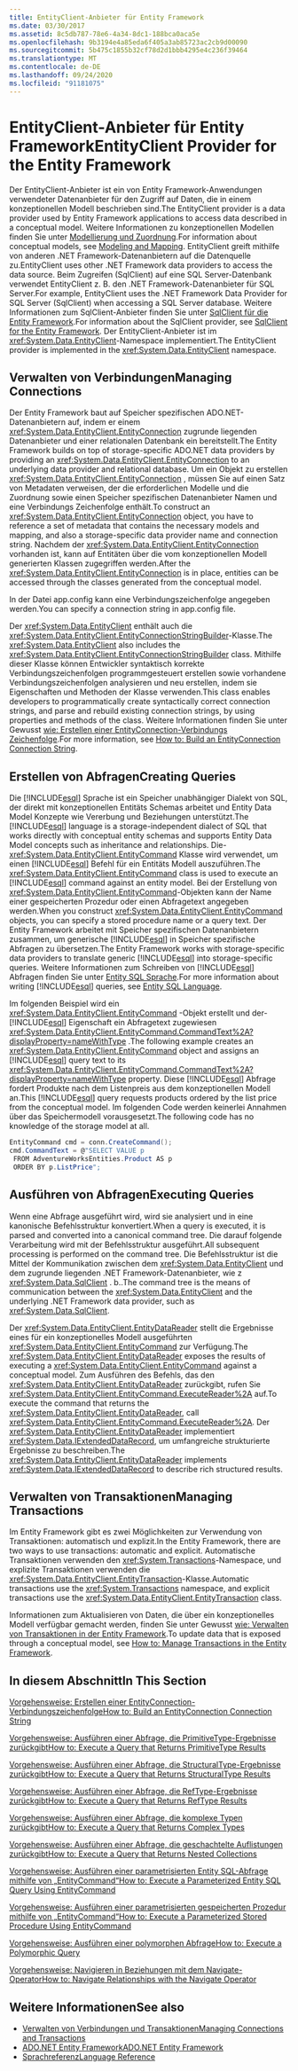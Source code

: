 ```yaml
---
title: EntityClient-Anbieter für Entity Framework
ms.date: 03/30/2017
ms.assetid: 8c5db787-78e6-4a34-8dc1-188bca0aca5e
ms.openlocfilehash: 9b3194e4a85eda6f405a3ab85723ac2cb9d00090
ms.sourcegitcommit: 5b475c1855b32cf78d2d1bbb4295e4c236f39464
ms.translationtype: MT
ms.contentlocale: de-DE
ms.lasthandoff: 09/24/2020
ms.locfileid: "91181075"
---
```

# <a name="entityclient-provider-for-the-entity-framework"></a><span data-ttu-id="36cda-102">EntityClient-Anbieter für Entity Framework</span><span class="sxs-lookup"><span data-stu-id="36cda-102">EntityClient Provider for the Entity Framework</span></span>

<span data-ttu-id="36cda-103">Der EntityClient-Anbieter ist ein von Entity Framework-Anwendungen verwendeter Datenanbieter für den Zugriff auf Daten, die in einem konzeptionellen Modell beschrieben sind.</span><span class="sxs-lookup"><span data-stu-id="36cda-103">The EntityClient provider is a data provider used by Entity Framework applications to access data described in a conceptual model.</span></span> <span data-ttu-id="36cda-104">Weitere Informationen zu konzeptionellen Modellen finden Sie unter [Modellierung und Zuordnung](modeling-and-mapping.md).</span><span class="sxs-lookup"><span data-stu-id="36cda-104">For information about conceptual models, see [Modeling and Mapping](modeling-and-mapping.md).</span></span> <span data-ttu-id="36cda-105">EntityClient greift mithilfe von anderen .NET Framework-Datenanbietern auf die Datenquelle zu.</span><span class="sxs-lookup"><span data-stu-id="36cda-105">EntityClient uses other .NET Framework data providers to access the data source.</span></span> <span data-ttu-id="36cda-106">Beim Zugreifen (SqlClient) auf eine SQL Server-Datenbank verwendet EntityClient z. B. den .NET Framework-Datenanbieter für SQL Server.</span><span class="sxs-lookup"><span data-stu-id="36cda-106">For example, EntityClient uses the .NET Framework Data Provider for SQL Server (SqlClient) when accessing a SQL Server database.</span></span> <span data-ttu-id="36cda-107">Weitere Informationen zum SqlClient-Anbieter finden Sie unter [SqlClient für die Entity Framework](sqlclient-for-the-entity-framework.md).</span><span class="sxs-lookup"><span data-stu-id="36cda-107">For information about the SqlClient provider, see [SqlClient for the Entity Framework](sqlclient-for-the-entity-framework.md).</span></span> <span data-ttu-id="36cda-108">Der EntityClient-Anbieter ist im <xref:System.Data.EntityClient>-Namespace implementiert.</span><span class="sxs-lookup"><span data-stu-id="36cda-108">The EntityClient provider is implemented in the <xref:System.Data.EntityClient> namespace.</span></span>  
  
## <a name="managing-connections"></a><span data-ttu-id="36cda-109">Verwalten von Verbindungen</span><span class="sxs-lookup"><span data-stu-id="36cda-109">Managing Connections</span></span>  

 <span data-ttu-id="36cda-110">Der Entity Framework baut auf Speicher spezifischen ADO.NET-Datenanbietern auf, indem er einem <xref:System.Data.EntityClient.EntityConnection> zugrunde liegenden Datenanbieter und einer relationalen Datenbank ein bereitstellt.</span><span class="sxs-lookup"><span data-stu-id="36cda-110">The Entity Framework builds on top of storage-specific ADO.NET data providers by providing an <xref:System.Data.EntityClient.EntityConnection> to an underlying data provider and relational database.</span></span> <span data-ttu-id="36cda-111">Um ein Objekt zu erstellen <xref:System.Data.EntityClient.EntityConnection> , müssen Sie auf einen Satz von Metadaten verweisen, der die erforderlichen Modelle und die Zuordnung sowie einen Speicher spezifischen Datenanbieter Namen und eine Verbindungs Zeichenfolge enthält.</span><span class="sxs-lookup"><span data-stu-id="36cda-111">To construct an <xref:System.Data.EntityClient.EntityConnection> object, you have to reference a set of metadata that contains the necessary models and mapping, and also a storage-specific data provider name and connection string.</span></span> <span data-ttu-id="36cda-112">Nachdem der <xref:System.Data.EntityClient.EntityConnection> vorhanden ist, kann auf Entitäten über die vom konzeptionellen Modell generierten Klassen zugegriffen werden.</span><span class="sxs-lookup"><span data-stu-id="36cda-112">After the <xref:System.Data.EntityClient.EntityConnection> is in place, entities can be accessed through the classes generated from the conceptual model.</span></span>  
  
 <span data-ttu-id="36cda-113">In der Datei app.config kann eine Verbindungszeichenfolge angegeben werden.</span><span class="sxs-lookup"><span data-stu-id="36cda-113">You can specify a connection string in app.config file.</span></span>  
  
 <span data-ttu-id="36cda-114">Der <xref:System.Data.EntityClient> enthält auch die <xref:System.Data.EntityClient.EntityConnectionStringBuilder>-Klasse.</span><span class="sxs-lookup"><span data-stu-id="36cda-114">The <xref:System.Data.EntityClient> also includes the <xref:System.Data.EntityClient.EntityConnectionStringBuilder> class.</span></span> <span data-ttu-id="36cda-115">Mithilfe dieser Klasse können Entwickler syntaktisch korrekte Verbindungszeichenfolgen programmgesteuert erstellen sowie vorhandene Verbindungszeichenfolgen analysieren und neu erstellen, indem sie Eigenschaften und Methoden der Klasse verwenden.</span><span class="sxs-lookup"><span data-stu-id="36cda-115">This class enables developers to programmatically create syntactically correct connection strings, and parse and rebuild existing connection strings, by using properties and methods of the class.</span></span> <span data-ttu-id="36cda-116">Weitere Informationen finden Sie unter Gewusst [wie: Erstellen einer EntityConnection-Verbindungs Zeichenfolge](how-to-build-an-entityconnection-connection-string.md).</span><span class="sxs-lookup"><span data-stu-id="36cda-116">For more information, see [How to: Build an EntityConnection Connection String](how-to-build-an-entityconnection-connection-string.md).</span></span>  
  
## <a name="creating-queries"></a><span data-ttu-id="36cda-117">Erstellen von Abfragen</span><span class="sxs-lookup"><span data-stu-id="36cda-117">Creating Queries</span></span>  

 <span data-ttu-id="36cda-118">Die [!INCLUDE[esql](../../../../../includes/esql-md.md)] Sprache ist ein Speicher unabhängiger Dialekt von SQL, der direkt mit konzeptionellen Entitäts Schemas arbeitet und Entity Data Model Konzepte wie Vererbung und Beziehungen unterstützt.</span><span class="sxs-lookup"><span data-stu-id="36cda-118">The [!INCLUDE[esql](../../../../../includes/esql-md.md)] language is a storage-independent dialect of SQL that works directly with conceptual entity schemas and supports Entity Data Model concepts such as inheritance and relationships.</span></span> <span data-ttu-id="36cda-119">Die- <xref:System.Data.EntityClient.EntityCommand> Klasse wird verwendet, um einen [!INCLUDE[esql](../../../../../includes/esql-md.md)] Befehl für ein Entitäts Modell auszuführen.</span><span class="sxs-lookup"><span data-stu-id="36cda-119">The <xref:System.Data.EntityClient.EntityCommand> class is used to execute an [!INCLUDE[esql](../../../../../includes/esql-md.md)] command against an entity model.</span></span> <span data-ttu-id="36cda-120">Bei der Erstellung von <xref:System.Data.EntityClient.EntityCommand>-Objekten kann der Name einer gespeicherten Prozedur oder einen Abfragetext angegeben werden.</span><span class="sxs-lookup"><span data-stu-id="36cda-120">When you construct <xref:System.Data.EntityClient.EntityCommand> objects, you can specify a stored procedure name or a query text.</span></span> <span data-ttu-id="36cda-121">Der Entity Framework arbeitet mit Speicher spezifischen Datenanbietern zusammen, um generische [!INCLUDE[esql](../../../../../includes/esql-md.md)] in Speicher spezifische Abfragen zu übersetzen.</span><span class="sxs-lookup"><span data-stu-id="36cda-121">The Entity Framework works with storage-specific data providers to translate generic [!INCLUDE[esql](../../../../../includes/esql-md.md)] into storage-specific queries.</span></span> <span data-ttu-id="36cda-122">Weitere Informationen zum Schreiben von [!INCLUDE[esql](../../../../../includes/esql-md.md)] Abfragen finden Sie unter [Entity SQL Sprache](./language-reference/entity-sql-language.md).</span><span class="sxs-lookup"><span data-stu-id="36cda-122">For more information about writing [!INCLUDE[esql](../../../../../includes/esql-md.md)] queries, see [Entity SQL Language](./language-reference/entity-sql-language.md).</span></span>  
  
 <span data-ttu-id="36cda-123">Im folgenden Beispiel wird ein <xref:System.Data.EntityClient.EntityCommand> -Objekt erstellt und der- [!INCLUDE[esql](../../../../../includes/esql-md.md)] Eigenschaft ein Abfragetext zugewiesen <xref:System.Data.EntityClient.EntityCommand.CommandText%2A?displayProperty=nameWithType> .</span><span class="sxs-lookup"><span data-stu-id="36cda-123">The following example creates an <xref:System.Data.EntityClient.EntityCommand> object and assigns an [!INCLUDE[esql](../../../../../includes/esql-md.md)] query text to its <xref:System.Data.EntityClient.EntityCommand.CommandText%2A?displayProperty=nameWithType> property.</span></span> <span data-ttu-id="36cda-124">Diese [!INCLUDE[esql](../../../../../includes/esql-md.md)] Abfrage fordert Produkte nach dem Listenpreis aus dem konzeptionellen Modell an.</span><span class="sxs-lookup"><span data-stu-id="36cda-124">This [!INCLUDE[esql](../../../../../includes/esql-md.md)] query requests products ordered by the list price from the conceptual model.</span></span> <span data-ttu-id="36cda-125">Im folgenden Code werden keinerlei Annahmen über das Speichermodell vorausgesetzt.</span><span class="sxs-lookup"><span data-stu-id="36cda-125">The following code has no knowledge of the storage model at all.</span></span>  
  
 ```csharp
EntityCommand cmd = conn.CreateCommand();
cmd.CommandText = @"SELECT VALUE p
  FROM AdventureWorksEntities.Product AS p
  ORDER BY p.ListPrice";
```
  
## <a name="executing-queries"></a><span data-ttu-id="36cda-126">Ausführen von Abfragen</span><span class="sxs-lookup"><span data-stu-id="36cda-126">Executing Queries</span></span>  

 <span data-ttu-id="36cda-127">Wenn eine Abfrage ausgeführt wird, wird sie analysiert und in eine kanonische Befehlsstruktur konvertiert.</span><span class="sxs-lookup"><span data-stu-id="36cda-127">When a query is executed, it is parsed and converted into a canonical command tree.</span></span> <span data-ttu-id="36cda-128">Die darauf folgende Verarbeitung wird mit der Befehlsstruktur ausgeführt.</span><span class="sxs-lookup"><span data-stu-id="36cda-128">All subsequent processing is performed on the command tree.</span></span> <span data-ttu-id="36cda-129">Die Befehlsstruktur ist die Mittel der Kommunikation zwischen dem <xref:System.Data.EntityClient> und dem zugrunde liegenden .NET Framework-Datenanbieter, wie z <xref:System.Data.SqlClient> . b..</span><span class="sxs-lookup"><span data-stu-id="36cda-129">The command tree is the means of communication between the <xref:System.Data.EntityClient> and the underlying .NET Framework data provider, such as <xref:System.Data.SqlClient>.</span></span>  
  
 <span data-ttu-id="36cda-130">Der <xref:System.Data.EntityClient.EntityDataReader> stellt die Ergebnisse eines für ein konzeptionelles Modell ausgeführten <xref:System.Data.EntityClient.EntityCommand> zur Verfügung.</span><span class="sxs-lookup"><span data-stu-id="36cda-130">The <xref:System.Data.EntityClient.EntityDataReader> exposes the results of executing a <xref:System.Data.EntityClient.EntityCommand> against a conceptual model.</span></span> <span data-ttu-id="36cda-131">Zum Ausführen des Befehls, das den <xref:System.Data.EntityClient.EntityDataReader> zurückgibt, rufen Sie <xref:System.Data.EntityClient.EntityCommand.ExecuteReader%2A> auf.</span><span class="sxs-lookup"><span data-stu-id="36cda-131">To execute the command that returns the <xref:System.Data.EntityClient.EntityDataReader>, call <xref:System.Data.EntityClient.EntityCommand.ExecuteReader%2A>.</span></span> <span data-ttu-id="36cda-132">Der <xref:System.Data.EntityClient.EntityDataReader> implementiert <xref:System.Data.IExtendedDataRecord>, um umfangreiche strukturierte Ergebnisse zu beschreiben.</span><span class="sxs-lookup"><span data-stu-id="36cda-132">The <xref:System.Data.EntityClient.EntityDataReader> implements <xref:System.Data.IExtendedDataRecord> to describe rich structured results.</span></span>  
  
## <a name="managing-transactions"></a><span data-ttu-id="36cda-133">Verwalten von Transaktionen</span><span class="sxs-lookup"><span data-stu-id="36cda-133">Managing Transactions</span></span>  

 <span data-ttu-id="36cda-134">Im Entity Framework gibt es zwei Möglichkeiten zur Verwendung von Transaktionen: automatisch und explizit.</span><span class="sxs-lookup"><span data-stu-id="36cda-134">In the Entity Framework, there are two ways to use transactions: automatic and explicit.</span></span> <span data-ttu-id="36cda-135">Automatische Transaktionen verwenden den <xref:System.Transactions>-Namespace, und explizite Transaktionen verwenden die <xref:System.Data.EntityClient.EntityTransaction>-Klasse.</span><span class="sxs-lookup"><span data-stu-id="36cda-135">Automatic transactions use the <xref:System.Transactions> namespace, and explicit transactions use the <xref:System.Data.EntityClient.EntityTransaction> class.</span></span>  
  
 <span data-ttu-id="36cda-136">Informationen zum Aktualisieren von Daten, die über ein konzeptionelles Modell verfügbar gemacht werden, finden Sie unter Gewusst [wie: Verwalten von Transaktionen in der Entity Framework](/previous-versions/dotnet/netframework-4.0/bb738523(v=vs.100)).</span><span class="sxs-lookup"><span data-stu-id="36cda-136">To update data that is exposed through a conceptual model, see [How to: Manage Transactions in the Entity Framework](/previous-versions/dotnet/netframework-4.0/bb738523(v=vs.100)).</span></span>  
  
## <a name="in-this-section"></a><span data-ttu-id="36cda-137">In diesem Abschnitt</span><span class="sxs-lookup"><span data-stu-id="36cda-137">In This Section</span></span>  

 [<span data-ttu-id="36cda-138">Vorgehensweise: Erstellen einer EntityConnection-Verbindungszeichenfolge</span><span class="sxs-lookup"><span data-stu-id="36cda-138">How to: Build an EntityConnection Connection String</span></span>](how-to-build-an-entityconnection-connection-string.md)  
  
 [<span data-ttu-id="36cda-139">Vorgehensweise: Ausführen einer Abfrage, die PrimitiveType-Ergebnisse zurückgibt</span><span class="sxs-lookup"><span data-stu-id="36cda-139">How to: Execute a Query that Returns PrimitiveType Results</span></span>](how-to-execute-a-query-that-returns-primitivetype-results.md)  
  
 [<span data-ttu-id="36cda-140">Vorgehensweise: Ausführen einer Abfrage, die StructuralType-Ergebnisse zurückgibt</span><span class="sxs-lookup"><span data-stu-id="36cda-140">How to: Execute a Query that Returns StructuralType Results</span></span>](how-to-execute-a-query-that-returns-structuraltype-results.md)  
  
 [<span data-ttu-id="36cda-141">Vorgehensweise: Ausführen einer Abfrage, die RefType-Ergebnisse zurückgibt</span><span class="sxs-lookup"><span data-stu-id="36cda-141">How to: Execute a Query that Returns RefType Results</span></span>](how-to-execute-a-query-that-returns-reftype-results.md)  
  
 [<span data-ttu-id="36cda-142">Vorgehensweise: Ausführen einer Abfrage, die komplexe Typen zurückgibt</span><span class="sxs-lookup"><span data-stu-id="36cda-142">How to: Execute a Query that Returns Complex Types</span></span>](how-to-execute-a-query-that-returns-complex-types.md)  
  
 [<span data-ttu-id="36cda-143">Vorgehensweise: Ausführen einer Abfrage, die geschachtelte Auflistungen zurückgibt</span><span class="sxs-lookup"><span data-stu-id="36cda-143">How to: Execute a Query that Returns Nested Collections</span></span>](how-to-execute-a-query-that-returns-nested-collections.md)  
  
 [<span data-ttu-id="36cda-144">Vorgehensweise: Ausführen einer parametrisierten Entity SQL-Abfrage mithilfe von „EntityCommand“</span><span class="sxs-lookup"><span data-stu-id="36cda-144">How to: Execute a Parameterized Entity SQL Query Using EntityCommand</span></span>](how-to-execute-a-parameterized-entity-sql-query-using-entitycommand.md)  
  
 [<span data-ttu-id="36cda-145">Vorgehensweise: Ausführen einer parametrisierten gespeicherten Prozedur mithilfe von „EntityCommand“</span><span class="sxs-lookup"><span data-stu-id="36cda-145">How to: Execute a Parameterized Stored Procedure Using EntityCommand</span></span>](how-to-execute-a-parameterized-stored-procedure-using-entitycommand.md)  
  
 [<span data-ttu-id="36cda-146">Vorgehensweise: Ausführen einer polymorphen Abfrage</span><span class="sxs-lookup"><span data-stu-id="36cda-146">How to: Execute a Polymorphic Query</span></span>](how-to-execute-a-polymorphic-query.md)  
  
 [<span data-ttu-id="36cda-147">Vorgehensweise: Navigieren in Beziehungen mit dem Navigate-Operator</span><span class="sxs-lookup"><span data-stu-id="36cda-147">How to: Navigate Relationships with the Navigate Operator</span></span>](how-to-navigate-relationships-with-the-navigate-operator.md)  
  
## <a name="see-also"></a><span data-ttu-id="36cda-148">Weitere Informationen</span><span class="sxs-lookup"><span data-stu-id="36cda-148">See also</span></span>

- <span data-ttu-id="36cda-149">[Verwalten von Verbindungen und Transaktionen](/previous-versions/dotnet/netframework-4.0/bb896325(v=vs.100))</span><span class="sxs-lookup"><span data-stu-id="36cda-149">[Managing Connections and Transactions](/previous-versions/dotnet/netframework-4.0/bb896325(v=vs.100))</span></span>
- [<span data-ttu-id="36cda-150">ADO.NET Entity Framework</span><span class="sxs-lookup"><span data-stu-id="36cda-150">ADO.NET Entity Framework</span></span>](index.md)
- [<span data-ttu-id="36cda-151">Sprachreferenz</span><span class="sxs-lookup"><span data-stu-id="36cda-151">Language Reference</span></span>](./language-reference/index.md)
